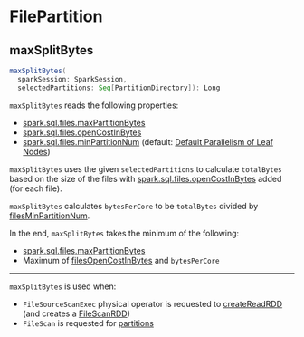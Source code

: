# FilePartition

## <span id="maxSplitBytes"> maxSplitBytes

```scala
maxSplitBytes(
  sparkSession: SparkSession,
  selectedPartitions: Seq[PartitionDirectory]): Long
```

`maxSplitBytes` reads the following properties:

* [spark.sql.files.maxPartitionBytes](../configuration-properties.md#spark.sql.files.maxPartitionBytes)
* [spark.sql.files.openCostInBytes](../configuration-properties.md#spark.sql.files.openCostInBytes)
* [spark.sql.files.minPartitionNum](../configuration-properties.md#spark.sql.files.minPartitionNum) (default: [Default Parallelism of Leaf Nodes](../SparkSession.md#leafNodeDefaultParallelism))

`maxSplitBytes` uses the given `selectedPartitions` to calculate `totalBytes` based on the size of the files with [spark.sql.files.openCostInBytes](../configuration-properties.md#spark.sql.files.openCostInBytes) added (for each file).

`maxSplitBytes` calculates `bytesPerCore` to be `totalBytes` divided by [filesMinPartitionNum](../SQLConf.md#filesMinPartitionNum).

In the end, `maxSplitBytes` takes the minimum of the following:

* [spark.sql.files.maxPartitionBytes](../configuration-properties.md#spark.sql.files.maxPartitionBytes)
* Maximum of [filesOpenCostInBytes](../SQLConf.md#filesOpenCostInBytes) and `bytesPerCore`

---

`maxSplitBytes` is used when:

* `FileSourceScanExec` physical operator is requested to [createReadRDD](../physical-operators/FileSourceScanExec.md#createReadRDD) (and creates a [FileScanRDD](../rdds/FileScanRDD.md))
* `FileScan` is requested for [partitions](FileScan.md#partitions)
